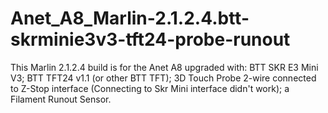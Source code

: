 # Anet_A8_Marlin-2.1.2.4.btt-skrminie3v3-tft24-probe-runout

This Marlin 2.1.2.4 build is for the Anet A8 upgraded with: BTT SKR E3 Mini V3; BTT TFT24 v1.1 (or other BTT TFT); 3D Touch Probe 2-wire connected to Z-Stop interface (Connecting to Skr Mini interface didn't work); a Filament Runout Sensor.
